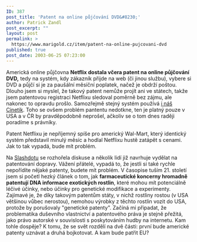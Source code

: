 ```yaml
---
ID: 387
post_title: 'Patent na online půjčování DVD&#8230;'
author: Patrick Zandl
post_excerpt: ""
layout: post
permalink: >
  https://www.marigold.cz/item/patent-na-online-pujcovani-dvd
published: true
post_date: 2003-06-25 07:23:00
---
```

<P>Americká online půjčovna <STRONG>Netflix dostala včera patent na online půjčování DVD,</STRONG> tedy na systém, kdy zákazník přijde na web (či jinou službu), vybere si DVD a půjčí si je za paušální měsíční poplatek, načež je obdrží poštou. Dlouho jsem si myslel, že takový patent nemůže projít ani ve státech, takže jsem patentovou registraci Netflixu sledoval poměrně bez zájmu, ale nakonec to opravdu prošlo. Samozřejmě stejný systém používá <A href="http://www.cinetik.cz/">i náš Cinetik</A>. Toho se ovšem problém pantentu nedotkne, ten je platný pouze v USA a v ČR by pravděpodobně neprošel, ačkoliv se o tom dnes raději poradíme s právníky. </P>
<P>Patent Netflixu je nepříjemný spíše pro americký Wal-Mart, který identický systém představil minulý měsíc a hodlal Netflixu hustě zatápět s cenami. Jak to tak vypadá, bude mít problém. </P>
<P>Na <A href="http://slashdot.org/article.pl?sid=03/06/24/1458223&amp;mode=nested&amp;tid=155&amp;tid=99" target=_blank>Slashdotu</A> se rozhořela diskuse a několik lidí již navrhuje vydělat na patentování dopravy. Vážení přátelé, vypadá to, že jestli si také rychle nepořídíte nějaké patenty, budete mít problém. V časopise tuším 21. století jsem si početl hezký článek o tom, jak <STRONG>farmaceutické koncerny hromadně patentují DNA informace exotických rostlin</STRONG>, které mohou mít potenciálně léčivé účinky, nebo účinky pro genetické modifikace a experimenty. Zajímavé je, že díky takovým patentům státy, v nichž rostliny rostou (v USA většinou vůbec nerostou), nemohou výrobky z těchto rostlin vozit do USA, protože by porušovaly "genetické patenty". Začíná mi připadat, že problematika duševního vlastnictví a patentového práva je stejně přežitá, jako právo autorské v souvislosti s poskytováním hudby na internetu. Kam tohle dospěje? K tomu, že se svět rozdělí na dvě části: první bude americké patenty uznávat a druhá bojkotovat. A kam bude patřit EU? </P>